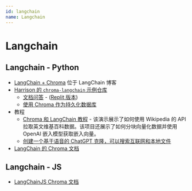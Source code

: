 ```yaml
---
id: langchain
name: Langchain
---
```


# Langchain

## Langchain - Python

- [LangChain + Chroma](https://blog.langchain.dev/langchain-chroma/) 位于 LangChain 博客
- [Harrison 的 `chroma-langchain` 示例仓库](https://github.com/hwchase17/chroma-langchain)
  - [文档问答](https://github.com/hwchase17/chroma-langchain/blob/master/qa.ipynb) - ([Replit 版本](https://replit.com/@swyx/LangChainChromaStarter#main.py))
  - [使用 Chroma 作为持久化数据库](https://github.com/hwchase17/chroma-langchain/blob/master/persistent-qa.ipynb)
- 教程
  - [Chroma 和 LangChain 教程](https://github.com/grumpyp/chroma-langchain-tutorial) - 该演示展示了如何使用 Wikipedia 的 API 拉取英文维基百科数据。该项目还展示了如何分块向量化数据并使用 OpenAI 嵌入模型获取嵌入向量。
  - [创建一个基于语音的 ChatGPT 克隆，可以搜索互联网和本地文件](https://betterprogramming.pub/how-to-create-a-voice-based-chatgpt-clone-that-can-search-on-the-internet-24d7f570ea8)
- [LangChain 的 Chroma 文档](https://python.langchain.com/docs/integrations/vectorstores/chroma)

## Langchain - JS

- [LangChainJS Chroma 文档](https://js.langchain.com/docs/integrations/vectorstores/chroma/)